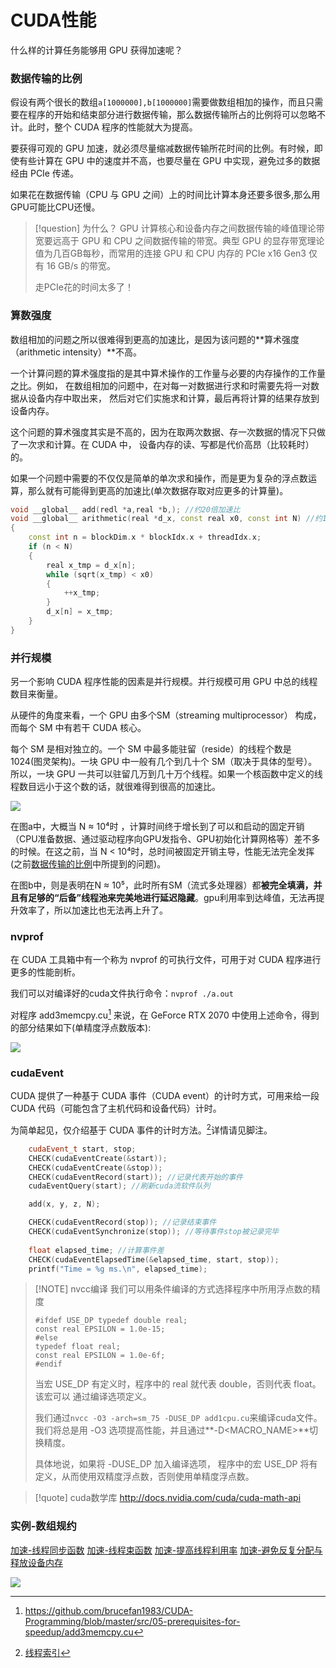 # CUDA性能

什么样的计算任务能够用 GPU 获得加速呢？

### 数据传输的比例

假设有两个很长的数组`a[1000000],b[1000000]`需要做数组相加的操作，而且只需要在程序的开始和结束部分进行数据传输，那么数据传输所占的比例将可以忽略不计。此时，整个 CUDA 程序的性能就大为提高。

要获得可观的 GPU 加速，就必须尽量缩减数据传输所花时间的比例。有时候，即使有些计算在 GPU 中的速度并不高，也要尽量在 GPU 中实现，避免过多的数据经由 PCIe 传递。

如果花在数据传输（CPU 与 GPU 之间）上的时间比计算本身还要多很多,那么用GPU可能比CPU还慢。

> [!question] 为什么？
> GPU 计算核心和设备内存之间数据传输的峰值理论带宽要远高于 GPU 和 CPU 之间数据传输的带宽。典型 GPU 的显存带宽理论值为几百GB每秒，而常用的连接 GPU 和 CPU 内存的 PCIe x16 Gen3 仅有 16 GB/s 的带宽。
>
> 走PCIe花的时间太多了！

### 算数强度

数组相加的问题之所以很难得到更高的加速比，是因为该问题的**算术强度（arithmetic intensity）**不高。

一个计算问题的算术强度指的是其中算术操作的工作量与必要的内存操作的工作量之比。例如， 在数组相加的问题中，在对每一对数据进行求和时需要先将一对数据从设备内存中取出来， 然后对它们实施求和计算，最后再将计算的结果存放到设备内存。

这个问题的算术强度其实是不高的，因为在取两次数据、存一次数据的情况下只做了一次求和计算。在 CUDA 中， 设备内存的读、写都是代价高昂（比较耗时）的。

如果一个问题中需要的不仅仅是简单的单次求和操作，而是更为复杂的浮点数运算，那么就有可能得到更高的加速比(单次数据存取对应更多的计算量)。

```cpp
void __global__ add(redl *a,real *b,); //约20倍加速比
void __global__ arithmetic(real *d_x, const real x0, const int N) //约1100倍加速比
{
    const int n = blockDim.x * blockIdx.x + threadIdx.x;
    if (n < N)
    {
        real x_tmp = d_x[n];
        while (sqrt(x_tmp) < x0)
        {
            ++x_tmp;
        }
        d_x[n] = x_tmp;
    }
}
```

### 并行规模

另一个影响 CUDA 程序性能的因素是并行规模。并行规模可用 GPU 中总的线程数目来衡量。

从硬件的角度来看，一个 GPU 由多个SM（streaming multiprocessor） 构成，而每个 SM 中有若干 CUDA 核心。

每个 SM 是相对独立的。一个 SM 中最多能驻留（reside）的线程个数是 1024(图灵架构)。一块 GPU 中一般有几个到几十个 SM（取决于具体的型号）。所以，一块 GPU 一共可以驻留几万到几十万个线程。如果一个核函数中定义的线程数目远小于这个数的话，就很难得到很高的加速比。

![](../../../../files/images/MLsys/13-d-2.png)

在图a中，大概当 N ≈ 10⁴时 ，计算时间终于增长到了可以和启动的固定开销（CPU准备数据、通过驱动程序向GPU发指令、GPU初始化计算网格等）差不多的时候。在这之前，当 N < 10⁴时，总时间被固定开销主导，性能无法完全发挥(之前[数据传输的比例](#数据传输的比例)中所提到的问题)。

在图b中，则是表明在N ≈ 10⁵，此时所有SM（流式多处理器）都**被完全填满，并且有足够的“后备”线程池来完美地进行延迟隐藏**。gpu利用率到达峰值，无法再提升效率了，所以加速比也无法再上升了。
### nvprof

在 CUDA 工具箱中有一个称为 nvprof 的可执行文件，可用于对 CUDA 程序进行更多的性能剖析。

我们可以对编译好的cuda文件执行命令：`nvprof ./a.out`

对程序 add3memcpy.cu[^2] 来说，在 GeForce RTX 2070 中使用上述命令，得到的部分结果如下(单精度浮点数版本):

![](../../../../files/images/MLsys/13-d-1.png)
### cudaEvent

CUDA 提供了一种基于 CUDA 事件（CUDA event）的计时方式，可用来给一段 CUDA 代码（可能包含了主机代码和设备代码）计时。

为简单起见，仅介绍基于 CUDA 事件的计时方法。[^1]详情请见脚注。

```cpp
	cudaEvent_t start, stop;
	CHECK(cudaEventCreate(&start));
	CHECK(cudaEventCreate(&stop));
	CHECK(cudaEventRecord(start)); //记录代表开始的事件
	cudaEventQuery(start); //刷新cuda流软件队列

	add(x, y, z, N);

	CHECK(cudaEventRecord(stop)); //记录结束事件
	CHECK(cudaEventSynchronize(stop)); //等待事件stop被记录完毕
	
	float elapsed_time; //计算事件差
	CHECK(cudaEventElapsedTime(&elapsed_time, start, stop));
	printf("Time = %g ms.\n", elapsed_time);
```


> [!NOTE] nvcc编译
> 我们可以用条件编译的方式选择程序中所用浮点数的精度
> ```
>#ifdef USE_DP typedef double real; 
>const real EPSILON = 1.0e-15;
> #else 
> typedef float real; 
> const real EPSILON = 1.0e-6f;
> #endif
> ```
> 当宏 USE_DP 有定义时，程序中的 real 就代表 double，否则代表 float。该宏可以 通过编译选项定义。
>
> 我们通过`nvcc -O3 -arch=sm_75 -DUSE_DP add1cpu.cu`来编译cuda文件。我们将总是用 -O3 选项提高性能，并且通过**-D<MACRO_NAME>**切换精度。
> 
> 具体地说，如果将 -DUSE_DP 加入编译选项， 程序中的宏 USE_DP 将有定义，从而使用双精度浮点数，否则使用单精度浮点数。

> [!quote] cuda数学库
> http://docs.nvidia.com/cuda/cuda-math-api

### 实例-数组规约

[加速-线程同步函数](13-a-6（线程束）.md#加速-线程同步函数[%201])
[加速-线程束函数](13-a-6（线程束）.md#加速-线程束函数[%202])
[加速-提高线程利用率](13-a-6（线程束）.md#加速-提高线程利用率[%205])
[加速-避免反复分配与释放设备内存](13-a-6（线程束）.md#加速-避免反复分配与释放设备内存)

![](../../../../files/images/MLsys/13-a-6-3.png)


[^1]: [线程索引](../../../../files/books/MLSys/CUDA%20编程：基础与实践_樊哲勇.pdf#page=61)
[^2]: https://github.com/brucefan1983/CUDA-Programming/blob/master/src/05-prerequisites-for-speedup/add3memcpy.cu
